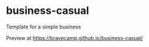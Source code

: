# business-casual

Template for a simple business 

Preview at https://bravecamp.github.io/business-casual/
